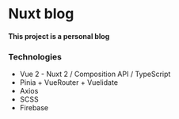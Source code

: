 # Nuxt blog
#### This project is a personal blog
### Technologies
* Vue 2 - Nuxt 2 / Composition API / TypeScript
* Pinia + VueRouter + Vuelidate
* Axios
* SCSS
* Firebase
